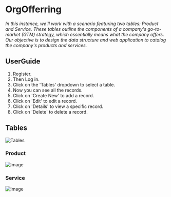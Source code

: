 # OrgOfferring
_In this instance, we'll work with a scenario featuring two tables: Product and Service. These tables outline the components of a company's go-to-market (GTM) strategy, which essentially means what the company offers. Our objective is to design the data structure and web application to catalog the company's products and services._
## UserGuide

1. Register.
2. Then Log in.
3. Click on the 'Tables' dropdown to select a table.
4. Now you can see all the records.
5. Click on 'Create New' to add a record.
6. Click on 'Edit' to edit a record.
7. Click on 'Details' to view a specific record.
8. Click on 'Delete' to delete a record.

## Tables

![Tables](https://github.com/Albert-Willemse/OrgOffering/assets/112475881/3a97c159-396a-4a2f-862f-6caf38d49fa5)

### Product
![image](https://github.com/Albert-Willemse/OrgOffering/assets/112475881/7a8c9de3-2459-423c-99a2-df42ca1fe3ef)

### Service
![image](https://github.com/Albert-Willemse/OrgOffering/assets/112475881/f625bb75-40c0-4c2d-8a60-f7d467890bc5)

